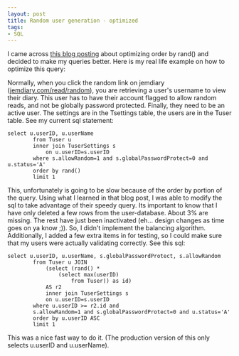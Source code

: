 ```yaml
---
layout: post
title: Random user generation - optimized
tags:
- SQL
---
```


I came across [this blog posting](http://jan.kneschke.de/projects/mysql/order-by-rand) about optimizing order by rand() and decided to make my queries better.  Here is my real life example on how to optimize this query:

Normally, when you click the random link on jemdiary ([jemdiary.com/read/random](http://www.jemdiary.com/read/random)), you are retrieving a user's username to view their diary.  This user has to have their account flagged to allow random reads, and not be globally password protected.  Finally, they need to be an active user.  The settings are in the Tsettings table, the users are in the Tuser table.  See my current sql statement:
    
    select u.userID, u.userName
    		from Tuser u
    		inner join TuserSettings s
    			on u.userID=s.userID
    		where s.allowRandom=1 and s.globalPasswordProtect=0 and u.status='A'
    		order by rand()
    		limit 1


This, unfortunately is going to be slow because of the order by portion of the query.  Using what I learned in that blog post, I was able to modify the sql to take advantage of their speedy query.  Its important to know that I have only deleted a few rows from the user-database.  About 3% are missing.  The rest have just been inactivated (eh... design changes as time goes on ya know ;)).  So, I didn't implement the balancing algorithm.  Additionally, I added a few extra items in for testing, so I could make sure that my users were actually validating correctly.  See this sql:

    select u.userID, u.userName, s.globalPasswordProtect, s.allowRandom
    		from Tuser u JOIN
    			(select (rand() *
    				(select max(userID)
    					from Tuser)) as id)
    			AS r2
    			inner join TuserSettings s
    			on u.userID=s.userID
    		where u.userID >= r2.id and
    		s.allowRandom=1 and s.globalPasswordProtect=0 and u.status='A'
    		order by u.userID ASC
    		limit 1

This was a nice fast way to do it.  (The production version of this only selects u.userID and u.userName).
